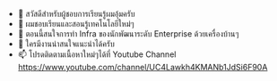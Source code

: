 - 👋 สวัสดีสำหรับผู้ชอบการเรียนรู้ผมอุ้มครับ
- 👀 ผมชอบเรียนและสอนรู้เทคโนโลยีใหม่ๆ 
- 🌱 ตอนนี้สนใจการทำ Infra ของนักพัฒนาระดับ Enterprise ด้วยเครื่องบ้านๆ
- 💞️ ใครมีงานน่าสนใจแนะนำได้ครับ
- 📫 โปรดติดตามเนื้อหาใหม่ๆได้ที่ Youtube Channel https://www.youtube.com/channel/UC4Lawkh4KMANb1JdSi6F90A

<!---
schooltechx/schooltechx is a ✨ special ✨ repository because its `README.md` (this file) appears on your GitHub profile.
You can click the Preview link to take a look at your changes.
--->
